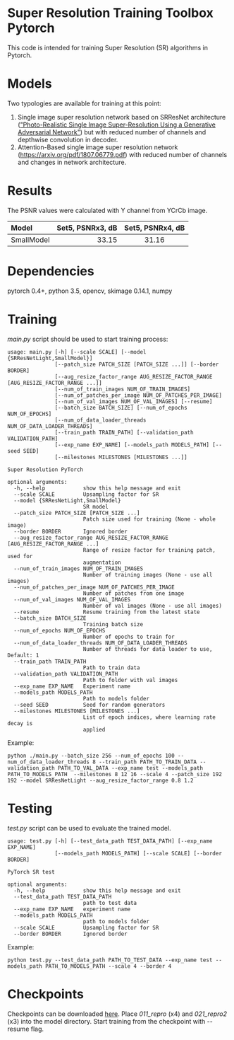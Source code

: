 # Super Resolution Training Toolbox Pytorch
This code is intended for training Super Resolution (SR) algorithms in Pytorch.

# Models
Two typologies are available for training at this point:

1. Single image super resolution network based on SRResNet architecture
(["Photo-Realistic Single Image Super-Resolution Using a Generative Adversarial
Network"](https://arxiv.org/pdf/1609.04802.pdf)) but with reduced number of channels and depthwise convolution in decoder.
2. Attention-Based single image super resolution network (https://arxiv.org/pdf/1807.06779.pdf) with reduced number of channels and changes in network architecture.

# Results
The PSNR values were calculated with Y channel from YCrCb image.

| Model    | Set5, PSNRx3, dB | Set5, PSNRx4, dB |
| :------- | ----: | :---: |
| SmallModel    | 33.15 | 31.16 |

# Dependencies
pytorch 0.4+, python 3.5, opencv, skimage 0.14.1, numpy

# Training

*main.py* script should be used to start training process:

```
usage: main.py [-h] [--scale SCALE] [--model {SRResNetLight,SmallModel}]
               [--patch_size PATCH_SIZE [PATCH_SIZE ...]] [--border BORDER]
               [--aug_resize_factor_range AUG_RESIZE_FACTOR_RANGE [AUG_RESIZE_FACTOR_RANGE ...]]
               [--num_of_train_images NUM_OF_TRAIN_IMAGES]
               [--num_of_patches_per_image NUM_OF_PATCHES_PER_IMAGE]
               [--num_of_val_images NUM_OF_VAL_IMAGES] [--resume]
               [--batch_size BATCH_SIZE] [--num_of_epochs NUM_OF_EPOCHS]
               [--num_of_data_loader_threads NUM_OF_DATA_LOADER_THREADS]
               [--train_path TRAIN_PATH] [--validation_path VALIDATION_PATH]
               [--exp_name EXP_NAME] [--models_path MODELS_PATH] [--seed SEED]
               [--milestones MILESTONES [MILESTONES ...]]

Super Resolution PyTorch

optional arguments:
  -h, --help            show this help message and exit
  --scale SCALE         Upsampling factor for SR
  --model {SRResNetLight,SmallModel}
                        SR model
  --patch_size PATCH_SIZE [PATCH_SIZE ...]
                        Patch size used for training (None - whole image)
  --border BORDER       Ignored border
  --aug_resize_factor_range AUG_RESIZE_FACTOR_RANGE [AUG_RESIZE_FACTOR_RANGE ...]
                        Range of resize factor for training patch, used for
                        augmentation
  --num_of_train_images NUM_OF_TRAIN_IMAGES
                        Number of training images (None - use all images)
  --num_of_patches_per_image NUM_OF_PATCHES_PER_IMAGE
                        Number of patches from one image
  --num_of_val_images NUM_OF_VAL_IMAGES
                        Number of val images (None - use all images)
  --resume              Resume training from the latest state
  --batch_size BATCH_SIZE
                        Training batch size
  --num_of_epochs NUM_OF_EPOCHS
                        Number of epochs to train for
  --num_of_data_loader_threads NUM_OF_DATA_LOADER_THREADS
                        Number of threads for data loader to use, Default: 1
  --train_path TRAIN_PATH
                        Path to train data
  --validation_path VALIDATION_PATH
                        Path to folder with val images
  --exp_name EXP_NAME   Experiment name
  --models_path MODELS_PATH
                        Path to models folder
  --seed SEED           Seed for random generators
  --milestones MILESTONES [MILESTONES ...]
                        List of epoch indices, where learning rate decay is
                        applied
```

Example:
```
python ./main.py --batch_size 256 --num_of_epochs 100 --num_of_data_loader_threads 8 --train_path PATH_TO_TRAIN_DATA --validation_path PATH_TO_VAL_DATA --exp_name test --models_path PATH_TO_MODELS_PATH  --milestones 8 12 16 --scale 4 --patch_size 192 192 --model SRResNetLight --aug_resize_factor_range 0.8 1.2
```

# Testing

*test.py* script can be used to evaluate the trained model.

```
usage: test.py [-h] [--test_data_path TEST_DATA_PATH] [--exp_name EXP_NAME]
               [--models_path MODELS_PATH] [--scale SCALE] [--border BORDER]

PyTorch SR test

optional arguments:
  -h, --help            show this help message and exit
  --test_data_path TEST_DATA_PATH
                        path to test data
  --exp_name EXP_NAME   experiment name
  --models_path MODELS_PATH
                        path to models folder
  --scale SCALE         Upsampling factor for SR
  --border BORDER       Ignored border

```
Example:
```
python test.py --test_data_path PATH_TO_TEST_DATA --exp_name test --models_path PATH_TO_MODELS_PATH --scale 4 --border 4
```

# Checkpoints

Checkpoints can be downloaded [here](https://download.01.org/opencv/openvino_training_extensions/models/super_resolution/super_resolution.tar.gz). Place *011_repro* (x4) and *021_repro2* (x3) into the model directory. Start training from the checkpoint with --resume flag.
